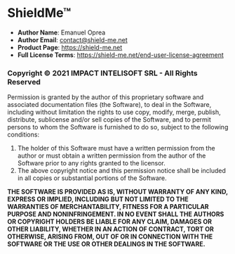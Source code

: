 # ShieldMe™

* **Author Name**: Emanuel Oprea
* **Author Email**: contact@shield-me.net
* **Product Page**: https://shield-me.net
* **Full License Terms**: https://shield-me.net/end-user-license-agreement

### **Copyright © 2021 IMPACT INTELISOFT SRL - All Rights Reserved**

Permission is granted by the author of this proprietary software and associated documentation files (the Software), to deal in the Software, including without limitation the rights to use copy, modify, merge, publish, distribute, sublicense and/or sell copies of the Software, and to permit persons to whom the Software is furnished to do so, subject to the following conditions:

1. The holder of this Software must have a written permission from the author or must obtain a written permission from the author of the Software prior to any rights granted to the licensor.
2. The above copyright notice and this permission notice shall be included in all copies or substantial portions of the Software.

**THE SOFTWARE IS PROVIDED AS IS, WITHOUT WARRANTY OF ANY KIND, EXPRESS OR IMPLIED, INCLUDING BUT NOT LIMITED TO THE WARRANTIES OF MERCHANTABILITY, FITNESS FOR A PARTICULAR PURPOSE AND NONINFRINGEMENT. IN NO EVENT SHALL THE AUTHORS OR COPYRIGHT HOLDERS BE LIABLE FOR ANY CLAIM, DAMAGES OR OTHER LIABILITY, WHETHER IN AN ACTION OF CONTRACT, TORT OR OTHERWISE, ARISING FROM, OUT OF OR IN CONNECTION WITH THE SOFTWARE OR THE USE OR OTHER DEALINGS IN THE SOFTWARE.**

